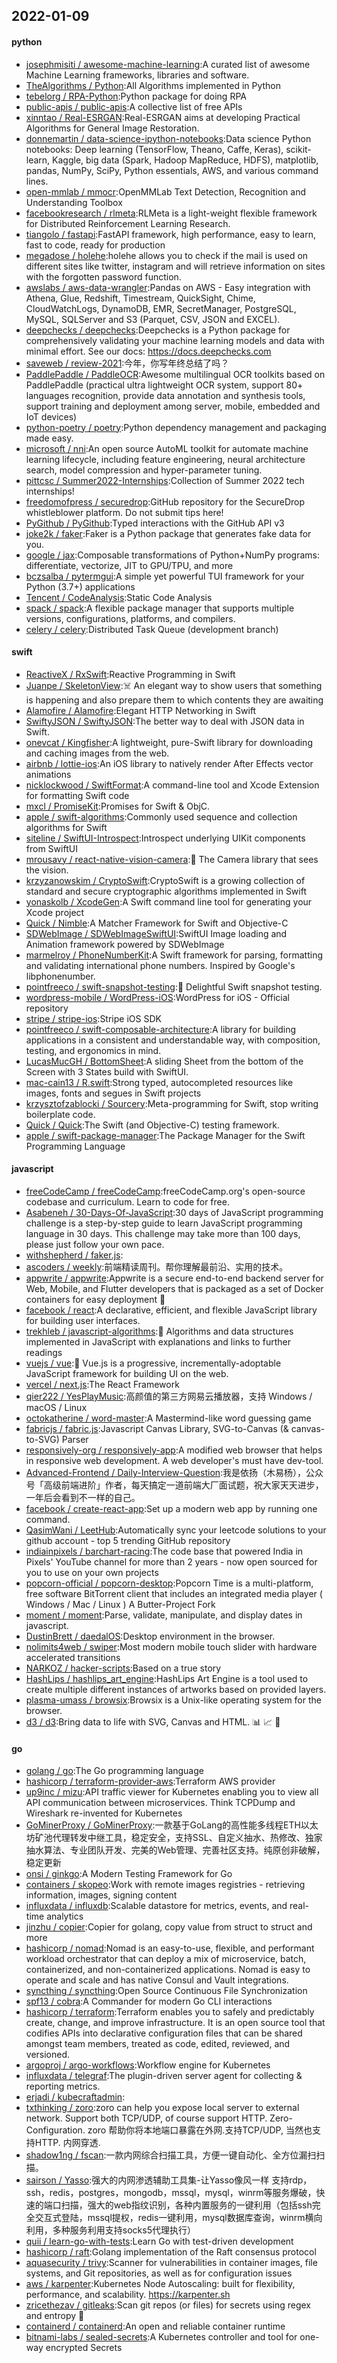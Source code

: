 ## 2022-01-09

#### python
* [josephmisiti / awesome-machine-learning](https://github.com/josephmisiti/awesome-machine-learning):A curated list of awesome Machine Learning frameworks, libraries and software.
* [TheAlgorithms / Python](https://github.com/TheAlgorithms/Python):All Algorithms implemented in Python
* [tebelorg / RPA-Python](https://github.com/tebelorg/RPA-Python):Python package for doing RPA
* [public-apis / public-apis](https://github.com/public-apis/public-apis):A collective list of free APIs
* [xinntao / Real-ESRGAN](https://github.com/xinntao/Real-ESRGAN):Real-ESRGAN aims at developing Practical Algorithms for General Image Restoration.
* [donnemartin / data-science-ipython-notebooks](https://github.com/donnemartin/data-science-ipython-notebooks):Data science Python notebooks: Deep learning (TensorFlow, Theano, Caffe, Keras), scikit-learn, Kaggle, big data (Spark, Hadoop MapReduce, HDFS), matplotlib, pandas, NumPy, SciPy, Python essentials, AWS, and various command lines.
* [open-mmlab / mmocr](https://github.com/open-mmlab/mmocr):OpenMMLab Text Detection, Recognition and Understanding Toolbox
* [facebookresearch / rlmeta](https://github.com/facebookresearch/rlmeta):RLMeta is a light-weight flexible framework for Distributed Reinforcement Learning Research.
* [tiangolo / fastapi](https://github.com/tiangolo/fastapi):FastAPI framework, high performance, easy to learn, fast to code, ready for production
* [megadose / holehe](https://github.com/megadose/holehe):holehe allows you to check if the mail is used on different sites like twitter, instagram and will retrieve information on sites with the forgotten password function.
* [awslabs / aws-data-wrangler](https://github.com/awslabs/aws-data-wrangler):Pandas on AWS - Easy integration with Athena, Glue, Redshift, Timestream, QuickSight, Chime, CloudWatchLogs, DynamoDB, EMR, SecretManager, PostgreSQL, MySQL, SQLServer and S3 (Parquet, CSV, JSON and EXCEL).
* [deepchecks / deepchecks](https://github.com/deepchecks/deepchecks):Deepchecks is a Python package for comprehensively validating your machine learning models and data with minimal effort. See our docs: https://docs.deepchecks.com
* [saveweb / review-2021](https://github.com/saveweb/review-2021):今年，你写年终总结了吗？
* [PaddlePaddle / PaddleOCR](https://github.com/PaddlePaddle/PaddleOCR):Awesome multilingual OCR toolkits based on PaddlePaddle (practical ultra lightweight OCR system, support 80+ languages recognition, provide data annotation and synthesis tools, support training and deployment among server, mobile, embedded and IoT devices)
* [python-poetry / poetry](https://github.com/python-poetry/poetry):Python dependency management and packaging made easy.
* [microsoft / nni](https://github.com/microsoft/nni):An open source AutoML toolkit for automate machine learning lifecycle, including feature engineering, neural architecture search, model compression and hyper-parameter tuning.
* [pittcsc / Summer2022-Internships](https://github.com/pittcsc/Summer2022-Internships):Collection of Summer 2022 tech internships!
* [freedomofpress / securedrop](https://github.com/freedomofpress/securedrop):GitHub repository for the SecureDrop whistleblower platform. Do not submit tips here!
* [PyGithub / PyGithub](https://github.com/PyGithub/PyGithub):Typed interactions with the GitHub API v3
* [joke2k / faker](https://github.com/joke2k/faker):Faker is a Python package that generates fake data for you.
* [google / jax](https://github.com/google/jax):Composable transformations of Python+NumPy programs: differentiate, vectorize, JIT to GPU/TPU, and more
* [bczsalba / pytermgui](https://github.com/bczsalba/pytermgui):A simple yet powerful TUI framework for your Python (3.7+) applications
* [Tencent / CodeAnalysis](https://github.com/Tencent/CodeAnalysis):Static Code Analysis
* [spack / spack](https://github.com/spack/spack):A flexible package manager that supports multiple versions, configurations, platforms, and compilers.
* [celery / celery](https://github.com/celery/celery):Distributed Task Queue (development branch)

#### swift
* [ReactiveX / RxSwift](https://github.com/ReactiveX/RxSwift):Reactive Programming in Swift
* [Juanpe / SkeletonView](https://github.com/Juanpe/SkeletonView):☠️
An elegant way to show users that something is happening and also prepare them to which contents they are awaiting
* [Alamofire / Alamofire](https://github.com/Alamofire/Alamofire):Elegant HTTP Networking in Swift
* [SwiftyJSON / SwiftyJSON](https://github.com/SwiftyJSON/SwiftyJSON):The better way to deal with JSON data in Swift.
* [onevcat / Kingfisher](https://github.com/onevcat/Kingfisher):A lightweight, pure-Swift library for downloading and caching images from the web.
* [airbnb / lottie-ios](https://github.com/airbnb/lottie-ios):An iOS library to natively render After Effects vector animations
* [nicklockwood / SwiftFormat](https://github.com/nicklockwood/SwiftFormat):A command-line tool and Xcode Extension for formatting Swift code
* [mxcl / PromiseKit](https://github.com/mxcl/PromiseKit):Promises for Swift & ObjC.
* [apple / swift-algorithms](https://github.com/apple/swift-algorithms):Commonly used sequence and collection algorithms for Swift
* [siteline / SwiftUI-Introspect](https://github.com/siteline/SwiftUI-Introspect):Introspect underlying UIKit components from SwiftUI
* [mrousavy / react-native-vision-camera](https://github.com/mrousavy/react-native-vision-camera):📸
The Camera library that sees the vision.
* [krzyzanowskim / CryptoSwift](https://github.com/krzyzanowskim/CryptoSwift):CryptoSwift is a growing collection of standard and secure cryptographic algorithms implemented in Swift
* [yonaskolb / XcodeGen](https://github.com/yonaskolb/XcodeGen):A Swift command line tool for generating your Xcode project
* [Quick / Nimble](https://github.com/Quick/Nimble):A Matcher Framework for Swift and Objective-C
* [SDWebImage / SDWebImageSwiftUI](https://github.com/SDWebImage/SDWebImageSwiftUI):SwiftUI Image loading and Animation framework powered by SDWebImage
* [marmelroy / PhoneNumberKit](https://github.com/marmelroy/PhoneNumberKit):A Swift framework for parsing, formatting and validating international phone numbers. Inspired by Google's libphonenumber.
* [pointfreeco / swift-snapshot-testing](https://github.com/pointfreeco/swift-snapshot-testing):📸
Delightful Swift snapshot testing.
* [wordpress-mobile / WordPress-iOS](https://github.com/wordpress-mobile/WordPress-iOS):WordPress for iOS - Official repository
* [stripe / stripe-ios](https://github.com/stripe/stripe-ios):Stripe iOS SDK
* [pointfreeco / swift-composable-architecture](https://github.com/pointfreeco/swift-composable-architecture):A library for building applications in a consistent and understandable way, with composition, testing, and ergonomics in mind.
* [LucasMucGH / BottomSheet](https://github.com/LucasMucGH/BottomSheet):A sliding Sheet from the bottom of the Screen with 3 States build with SwiftUI.
* [mac-cain13 / R.swift](https://github.com/mac-cain13/R.swift):Strong typed, autocompleted resources like images, fonts and segues in Swift projects
* [krzysztofzablocki / Sourcery](https://github.com/krzysztofzablocki/Sourcery):Meta-programming for Swift, stop writing boilerplate code.
* [Quick / Quick](https://github.com/Quick/Quick):The Swift (and Objective-C) testing framework.
* [apple / swift-package-manager](https://github.com/apple/swift-package-manager):The Package Manager for the Swift Programming Language

#### javascript
* [freeCodeCamp / freeCodeCamp](https://github.com/freeCodeCamp/freeCodeCamp):freeCodeCamp.org's open-source codebase and curriculum. Learn to code for free.
* [Asabeneh / 30-Days-Of-JavaScript](https://github.com/Asabeneh/30-Days-Of-JavaScript):30 days of JavaScript programming challenge is a step-by-step guide to learn JavaScript programming language in 30 days. This challenge may take more than 100 days, please just follow your own pace.
* [withshepherd / faker.js](https://github.com/withshepherd/faker.js):
* [ascoders / weekly](https://github.com/ascoders/weekly):前端精读周刊。帮你理解最前沿、实用的技术。
* [appwrite / appwrite](https://github.com/appwrite/appwrite):Appwrite is a secure end-to-end backend server for Web, Mobile, and Flutter developers that is packaged as a set of Docker containers for easy deployment
🚀
* [facebook / react](https://github.com/facebook/react):A declarative, efficient, and flexible JavaScript library for building user interfaces.
* [trekhleb / javascript-algorithms](https://github.com/trekhleb/javascript-algorithms):📝
Algorithms and data structures implemented in JavaScript with explanations and links to further readings
* [vuejs / vue](https://github.com/vuejs/vue):🖖
Vue.js is a progressive, incrementally-adoptable JavaScript framework for building UI on the web.
* [vercel / next.js](https://github.com/vercel/next.js):The React Framework
* [qier222 / YesPlayMusic](https://github.com/qier222/YesPlayMusic):高颜值的第三方网易云播放器，支持 Windows / macOS / Linux
* [octokatherine / word-master](https://github.com/octokatherine/word-master):A Mastermind-like word guessing game
* [fabricjs / fabric.js](https://github.com/fabricjs/fabric.js):Javascript Canvas Library, SVG-to-Canvas (& canvas-to-SVG) Parser
* [responsively-org / responsively-app](https://github.com/responsively-org/responsively-app):A modified web browser that helps in responsive web development. A web developer's must have dev-tool.
* [Advanced-Frontend / Daily-Interview-Question](https://github.com/Advanced-Frontend/Daily-Interview-Question):我是依扬（木易杨），公众号「高级前端进阶」作者，每天搞定一道前端大厂面试题，祝大家天天进步，一年后会看到不一样的自己。
* [facebook / create-react-app](https://github.com/facebook/create-react-app):Set up a modern web app by running one command.
* [QasimWani / LeetHub](https://github.com/QasimWani/LeetHub):Automatically sync your leetcode solutions to your github account - top 5 trending GitHub repository
* [indiainpixels / barchart-racing](https://github.com/indiainpixels/barchart-racing):The code base that powered India in Pixels' YouTube channel for more than 2 years - now open sourced for you to use on your own projects
* [popcorn-official / popcorn-desktop](https://github.com/popcorn-official/popcorn-desktop):Popcorn Time is a multi-platform, free software BitTorrent client that includes an integrated media player ( Windows / Mac / Linux ) A Butter-Project Fork
* [moment / moment](https://github.com/moment/moment):Parse, validate, manipulate, and display dates in javascript.
* [DustinBrett / daedalOS](https://github.com/DustinBrett/daedalOS):Desktop environment in the browser.
* [nolimits4web / swiper](https://github.com/nolimits4web/swiper):Most modern mobile touch slider with hardware accelerated transitions
* [NARKOZ / hacker-scripts](https://github.com/NARKOZ/hacker-scripts):Based on a true story
* [HashLips / hashlips_art_engine](https://github.com/HashLips/hashlips_art_engine):HashLips Art Engine is a tool used to create multiple different instances of artworks based on provided layers.
* [plasma-umass / browsix](https://github.com/plasma-umass/browsix):Browsix is a Unix-like operating system for the browser.
* [d3 / d3](https://github.com/d3/d3):Bring data to life with SVG, Canvas and HTML.
📊
📈
🎉

#### go
* [golang / go](https://github.com/golang/go):The Go programming language
* [hashicorp / terraform-provider-aws](https://github.com/hashicorp/terraform-provider-aws):Terraform AWS provider
* [up9inc / mizu](https://github.com/up9inc/mizu):API traffic viewer for Kubernetes enabling you to view all API communication between microservices. Think TCPDump and Wireshark re-invented for Kubernetes
* [GoMinerProxy / GoMinerProxy](https://github.com/GoMinerProxy/GoMinerProxy):一款基于GoLang的高性能多线程ETH以太坊矿池代理转发中继工具，稳定安全，支持SSL、自定义抽水、热修改、独家抽水算法、专业团队开发、完美的Web管理、完善社区支持。纯原创非破解，稳定更新
* [onsi / ginkgo](https://github.com/onsi/ginkgo):A Modern Testing Framework for Go
* [containers / skopeo](https://github.com/containers/skopeo):Work with remote images registries - retrieving information, images, signing content
* [influxdata / influxdb](https://github.com/influxdata/influxdb):Scalable datastore for metrics, events, and real-time analytics
* [jinzhu / copier](https://github.com/jinzhu/copier):Copier for golang, copy value from struct to struct and more
* [hashicorp / nomad](https://github.com/hashicorp/nomad):Nomad is an easy-to-use, flexible, and performant workload orchestrator that can deploy a mix of microservice, batch, containerized, and non-containerized applications. Nomad is easy to operate and scale and has native Consul and Vault integrations.
* [syncthing / syncthing](https://github.com/syncthing/syncthing):Open Source Continuous File Synchronization
* [spf13 / cobra](https://github.com/spf13/cobra):A Commander for modern Go CLI interactions
* [hashicorp / terraform](https://github.com/hashicorp/terraform):Terraform enables you to safely and predictably create, change, and improve infrastructure. It is an open source tool that codifies APIs into declarative configuration files that can be shared amongst team members, treated as code, edited, reviewed, and versioned.
* [argoproj / argo-workflows](https://github.com/argoproj/argo-workflows):Workflow engine for Kubernetes
* [influxdata / telegraf](https://github.com/influxdata/telegraf):The plugin-driven server agent for collecting & reporting metrics.
* [erjadi / kubecraftadmin](https://github.com/erjadi/kubecraftadmin):
* [txthinking / zoro](https://github.com/txthinking/zoro):zoro can help you expose local server to external network. Support both TCP/UDP, of course support HTTP. Zero-Configuration. zoro 帮助你将本地端口暴露在外网.支持TCP/UDP, 当然也支持HTTP. 内网穿透.
* [shadow1ng / fscan](https://github.com/shadow1ng/fscan):一款内网综合扫描工具，方便一键自动化、全方位漏扫扫描。
* [sairson / Yasso](https://github.com/sairson/Yasso):强大的内网渗透辅助工具集-让Yasso像风一样 支持rdp，ssh，redis，postgres，mongodb，mssql，mysql，winrm等服务爆破，快速的端口扫描，强大的web指纹识别，各种内置服务的一键利用（包括ssh完全交互式登陆，mssql提权，redis一键利用，mysql数据库查询，winrm横向利用，多种服务利用支持socks5代理执行）
* [quii / learn-go-with-tests](https://github.com/quii/learn-go-with-tests):Learn Go with test-driven development
* [hashicorp / raft](https://github.com/hashicorp/raft):Golang implementation of the Raft consensus protocol
* [aquasecurity / trivy](https://github.com/aquasecurity/trivy):Scanner for vulnerabilities in container images, file systems, and Git repositories, as well as for configuration issues
* [aws / karpenter](https://github.com/aws/karpenter):Kubernetes Node Autoscaling: built for flexibility, performance, and scalability. https://karpenter.sh
* [zricethezav / gitleaks](https://github.com/zricethezav/gitleaks):Scan git repos (or files) for secrets using regex and entropy
🔑
* [containerd / containerd](https://github.com/containerd/containerd):An open and reliable container runtime
* [bitnami-labs / sealed-secrets](https://github.com/bitnami-labs/sealed-secrets):A Kubernetes controller and tool for one-way encrypted Secrets
